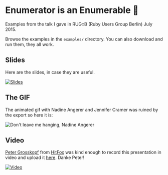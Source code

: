 # Enumerator is an Enumerable 💃

Examples from the talk I gave in RUG::B (Ruby Users Group Berlin) July 2015.

Browse the examples in the `examples/` directory. You can also download and run them, they all work.

## Slides

Here are the slides, in case they are useful.

[![Slides](https://speakerd.s3.amazonaws.com/presentations/c6d36f8ae98a423684adb58518f029ea/slide_1.jpg)](https://speakerdeck.com/porras/enumerator-is-an-enumerable)

## The GIF

The animated gif with Nadine Angerer and Jennifer Cramer was ruined by the export so here it is:

![Don't leave me hanging, Nadine Angerer](http://cl.ly/image/2z2G0o0u1833/adpYN6Q_460sv.gif)

## Video

[Peter Grosskopf](https://twitter.com/peterlih) from [HitFox](http://www.hitfoxgroup.com/) was kind enough to record this presentation in video and upload it [here](https://vimeo.com/133040103). Danke Peter!

[![Video](http://f.cl.ly/items/2u1j1E3M2r2F3O3d2C1v/Screen%20Shot%202015-09-25%20at%208.44.03%20PM.png)](https://vimeo.com/133040103)
